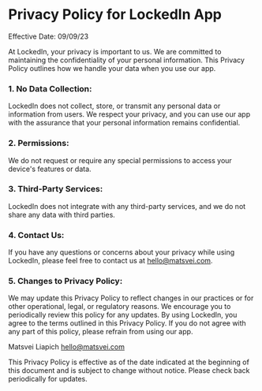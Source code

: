 # Privacy Policy for LockedIn App

Effective Date: 09/09/23

At LockedIn, your privacy is important to us. We are committed to maintaining the confidentiality of your personal information. This Privacy Policy outlines how we handle your data when you use our app.

### 1. No Data Collection:

LockedIn does not collect, store, or transmit any personal data or information from users. We respect your privacy, and you can use our app with the assurance that your personal information remains confidential.

### 2. Permissions:

We do not request or require any special permissions to access your device's features or data.

### 3. Third-Party Services:

LockedIn does not integrate with any third-party services, and we do not share any data with third parties.

### 4. Contact Us:

If you have any questions or concerns about your privacy while using LockedIn, please feel free to contact us at hello@matsvei.com.

### 5. Changes to Privacy Policy:

We may update this Privacy Policy to reflect changes in our practices or for other operational, legal, or regulatory reasons. We encourage you to periodically review this policy for any updates.
By using LockedIn, you agree to the terms outlined in this Privacy Policy. If you do not agree with any part of this policy, please refrain from using our app.

Matsvei Liapich
hello@matsvei.com

This Privacy Policy is effective as of the date indicated at the beginning of this document and is subject to change without notice. Please check back periodically for updates.
